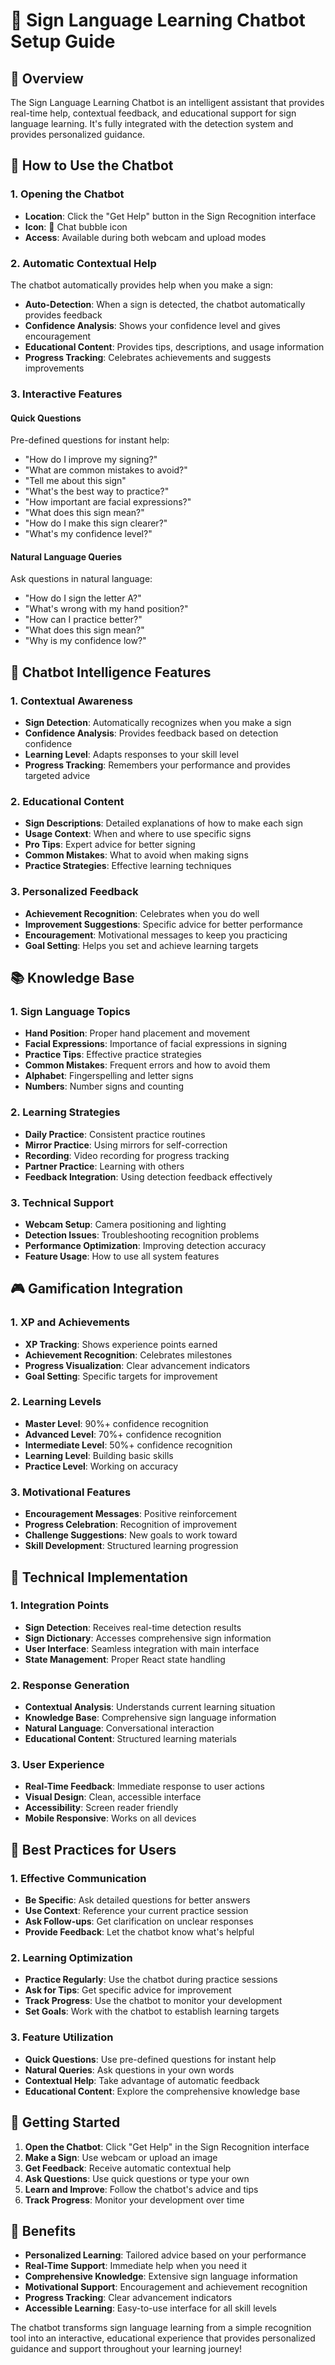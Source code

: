 # 🤖 Sign Language Learning Chatbot Setup Guide

## 🎯 **Overview**

The Sign Language Learning Chatbot is an intelligent assistant that provides real-time help, contextual feedback, and educational support for sign language learning. It's fully integrated with the detection system and provides personalized guidance.

## 🚀 **How to Use the Chatbot**

### **1. Opening the Chatbot**
- **Location**: Click the "Get Help" button in the Sign Recognition interface
- **Icon**: 💬 Chat bubble icon
- **Access**: Available during both webcam and upload modes

### **2. Automatic Contextual Help**
The chatbot automatically provides help when you make a sign:
- **Auto-Detection**: When a sign is detected, the chatbot automatically provides feedback
- **Confidence Analysis**: Shows your confidence level and gives encouragement
- **Educational Content**: Provides tips, descriptions, and usage information
- **Progress Tracking**: Celebrates achievements and suggests improvements

### **3. Interactive Features**

#### **Quick Questions**
Pre-defined questions for instant help:
- "How do I improve my signing?"
- "What are common mistakes to avoid?"
- "Tell me about this sign"
- "What's the best way to practice?"
- "How important are facial expressions?"
- "What does this sign mean?"
- "How do I make this sign clearer?"
- "What's my confidence level?"

#### **Natural Language Queries**
Ask questions in natural language:
- "How do I sign the letter A?"
- "What's wrong with my hand position?"
- "How can I practice better?"
- "What does this sign mean?"
- "Why is my confidence low?"

## 🧠 **Chatbot Intelligence Features**

### **1. Contextual Awareness**
- **Sign Detection**: Automatically recognizes when you make a sign
- **Confidence Analysis**: Provides feedback based on detection confidence
- **Learning Level**: Adapts responses to your skill level
- **Progress Tracking**: Remembers your performance and provides targeted advice

### **2. Educational Content**
- **Sign Descriptions**: Detailed explanations of how to make each sign
- **Usage Context**: When and where to use specific signs
- **Pro Tips**: Expert advice for better signing
- **Common Mistakes**: What to avoid when making signs
- **Practice Strategies**: Effective learning techniques

### **3. Personalized Feedback**
- **Achievement Recognition**: Celebrates when you do well
- **Improvement Suggestions**: Specific advice for better performance
- **Encouragement**: Motivational messages to keep you practicing
- **Goal Setting**: Helps you set and achieve learning targets

## 📚 **Knowledge Base**

### **1. Sign Language Topics**
- **Hand Position**: Proper hand placement and movement
- **Facial Expressions**: Importance of facial expressions in signing
- **Practice Tips**: Effective practice strategies
- **Common Mistakes**: Frequent errors and how to avoid them
- **Alphabet**: Fingerspelling and letter signs
- **Numbers**: Number signs and counting

### **2. Learning Strategies**
- **Daily Practice**: Consistent practice routines
- **Mirror Practice**: Using mirrors for self-correction
- **Recording**: Video recording for progress tracking
- **Partner Practice**: Learning with others
- **Feedback Integration**: Using detection feedback effectively

### **3. Technical Support**
- **Webcam Setup**: Camera positioning and lighting
- **Detection Issues**: Troubleshooting recognition problems
- **Performance Optimization**: Improving detection accuracy
- **Feature Usage**: How to use all system features

## 🎮 **Gamification Integration**

### **1. XP and Achievements**
- **XP Tracking**: Shows experience points earned
- **Achievement Recognition**: Celebrates milestones
- **Progress Visualization**: Clear advancement indicators
- **Goal Setting**: Specific targets for improvement

### **2. Learning Levels**
- **Master Level**: 90%+ confidence recognition
- **Advanced Level**: 70%+ confidence recognition
- **Intermediate Level**: 50%+ confidence recognition
- **Learning Level**: Building basic skills
- **Practice Level**: Working on accuracy

### **3. Motivational Features**
- **Encouragement Messages**: Positive reinforcement
- **Progress Celebration**: Recognition of improvement
- **Challenge Suggestions**: New goals to work toward
- **Skill Development**: Structured learning progression

## 🔧 **Technical Implementation**

### **1. Integration Points**
- **Sign Detection**: Receives real-time detection results
- **Sign Dictionary**: Accesses comprehensive sign information
- **User Interface**: Seamless integration with main interface
- **State Management**: Proper React state handling

### **2. Response Generation**
- **Contextual Analysis**: Understands current learning situation
- **Knowledge Base**: Comprehensive sign language information
- **Natural Language**: Conversational interaction
- **Educational Content**: Structured learning materials

### **3. User Experience**
- **Real-Time Feedback**: Immediate response to user actions
- **Visual Design**: Clean, accessible interface
- **Accessibility**: Screen reader friendly
- **Mobile Responsive**: Works on all devices

## 🎯 **Best Practices for Users**

### **1. Effective Communication**
- **Be Specific**: Ask detailed questions for better answers
- **Use Context**: Reference your current practice session
- **Ask Follow-ups**: Get clarification on unclear responses
- **Provide Feedback**: Let the chatbot know what's helpful

### **2. Learning Optimization**
- **Practice Regularly**: Use the chatbot during practice sessions
- **Ask for Tips**: Get specific advice for improvement
- **Track Progress**: Use the chatbot to monitor your development
- **Set Goals**: Work with the chatbot to establish learning targets

### **3. Feature Utilization**
- **Quick Questions**: Use pre-defined questions for instant help
- **Natural Queries**: Ask questions in your own words
- **Contextual Help**: Take advantage of automatic feedback
- **Educational Content**: Explore the comprehensive knowledge base

## 🚀 **Getting Started**

1. **Open the Chatbot**: Click "Get Help" in the Sign Recognition interface
2. **Make a Sign**: Use webcam or upload an image
3. **Get Feedback**: Receive automatic contextual help
4. **Ask Questions**: Use quick questions or type your own
5. **Learn and Improve**: Follow the chatbot's advice and tips
6. **Track Progress**: Monitor your development over time

## 🎉 **Benefits**

- **Personalized Learning**: Tailored advice based on your performance
- **Real-Time Support**: Immediate help when you need it
- **Comprehensive Knowledge**: Extensive sign language information
- **Motivational Support**: Encouragement and achievement recognition
- **Progress Tracking**: Clear advancement indicators
- **Accessible Learning**: Easy-to-use interface for all skill levels

The chatbot transforms sign language learning from a simple recognition tool into an interactive, educational experience that provides personalized guidance and support throughout your learning journey!